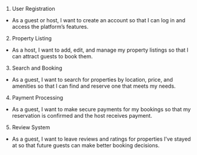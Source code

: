 1. User Registration

- As a guest or host, I want to create an account so that I can log in and access the platform’s features.

2. Property Listing

- As a host, I want to add, edit, and manage my property listings so that I can attract guests to book them.

3. Search and Booking

- As a guest, I want to search for properties by location, price, and amenities so that I can find and reserve one that meets my needs.

4. Payment Processing

- As a guest, I want to make secure payments for my bookings so that my reservation is confirmed and the host receives payment.

5. Review System

- As a guest, I want to leave reviews and ratings for properties I’ve stayed at so that future guests can make better booking decisions.
